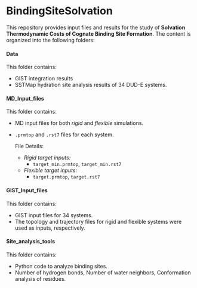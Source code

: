 # BindingSiteSolvation

This repository provides input files and results for the study of **Solvation Thermodynamic Costs of Cognate Binding Site Formation**. The content is organized into the following folders:


#### **Data**
This folder contains:
- GIST integration results
- SSTMap hydration site analysis results
of 34 DUD-E systems.

#### **MD_Input_files**
This folder contains:
- MD input files for both *rigid* and *flexible* simulations.
- `.prmtop` and `.rst7` files for each system.

  File Details:
  - *Rigid target inputs:*
    - `target_min.prmtop`, `target_min.rst7`
  - *Flexible target inputs:*
    - `target.prmtop`, `target.rst7`

#### **GIST_Input_files**
This folder contains:
- GIST input files for 34 systems.
- The topology and trajectory files for rigid and flexible systems were used as inputs, respectively.

#### **Site_analysis_tools**
This folder contains:
- Python code to analyze binding sites.
- Number of hydrogen bonds, Number of water neighbors, Conformation analysis of residues.
